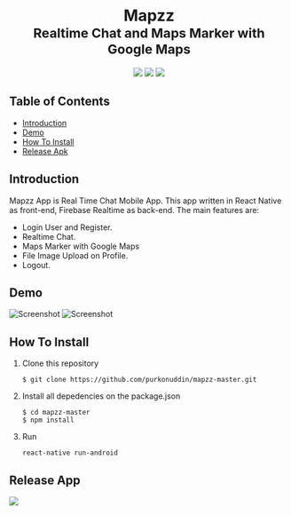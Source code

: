 <h1 align="center">
  <br>
  Mapzz
  <br>
 <small>Realtime Chat and Maps Marker with Google Maps</small>
  <br>
</h1>

<p align="center">
  <img src="https://img.shields.io/badge/Node.js-v12.14.1-success">
  <img src="https://img.shields.io/badge/ReactNative-v0.61.5-informational">
  <img src="https://img.shields.io/badge/ReactNativeFirebase-v5.6.0-orange">
</p>

## Table of Contents

- [Introduction](#introduction)
- [Demo](#demo)
- [How To Install](#how-to-install)
- [Release Apk](#release-apk) 

## Introduction

Mapzz App is Real Time Chat Mobile App. This app written in React Native as front-end, Firebase Realtime as back-end. The main features are:

- Login User and Register.
- Realtime Chat.
- Maps Marker with Google Maps
- File Image Upload on Profile.
- Logout. 

## Demo

![Screenshot](https://user-images.githubusercontent.com/44079569/77048460-06cb9580-69f9-11ea-8181-9dcf0b723faf.png)
![Screenshot](https://user-images.githubusercontent.com/44079569/77048558-3e3a4200-69f9-11ea-93cb-836700ac423f.png)

## How To Install

1. Clone this repository
   ```
   $ git clone https://github.com/purkonuddin/mapzz-master.git
   ```
2. Install all depedencies on the package.json
   ```
   $ cd mapzz-master
   $ npm install
   ```
3. Run
   ```
   react-native run-android
   ```

## Release App

<a href="https://bit.ly/3b8M0Nt">
  <img src="https://img.shields.io/badge/Download%20on%20the-Google%20Drive-blue.svg?style=popout&logo=google-drive"/>
</a>

